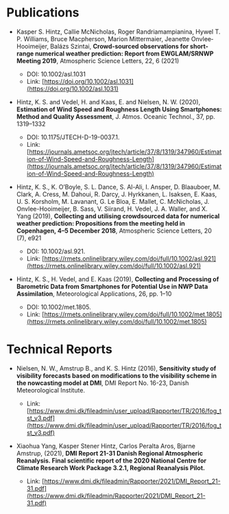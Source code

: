 # Publications

- Kasper S. Hintz, Callie McNicholas, Roger Randriamampianina, Hywel T. P. Williams, Bruce Macpherson, Marion Mittermaier, Jeanette Onvlee‐Hooimeijer, Balázs Szintai, **Crowd‐sourced observations for short‐range numerical weather prediction: Report from EWGLAM/SRNWP Meeting 2019**, Atmospheric Science Letters, 22, 6 (2021)
    * DOI: 10.1002/asl.1031
    * Link: [https://doi.org/10.1002/asl.1031](https://doi.org/10.1002/asl.1031)

- Hintz, K. S. and Vedel, H. and Kaas, E. and Nielsen, N. W. (2020), **Estimation of Wind Speed and Roughness Length Using Smartphones: Method and Quality Assessment**, J. Atmos. Oceanic Technol., 37, pp. 1319–1332
    * DOI: 10.1175/JTECH-D-19-0037.1.
    * Link: [https://journals.ametsoc.org/jtech/article/37/8/1319/347960/Estimation-of-Wind-Speed-and-Roughness-Length](https://journals.ametsoc.org/jtech/article/37/8/1319/347960/Estimation-of-Wind-Speed-and-Roughness-Length)

- Hintz, K. S., K. O’Boyle, S. L. Dance, S. Al-Ali, I. Ansper, D. Blaauboer, M. Clark, A. Cress, M. Dahoui, R. Darcy, J. Hyrkkanen, L. Isaksen, E. Kaas, U. S. Korsholm, M. Lavanant, G. Le Bloa, E. Mallet, C. McNicholas, J. Onvlee-Hooimeijer, B. Sass, V. Siirand, H. Vedel, J. A. Waller, and X. Yang (2019), **Collecting and utilising crowdsourced data for numerical weather prediction: Propositions from the meeting held in Copenhagen, 4–5 December 2018**, Atmospheric Science Letters, 20 (7), e921
    * DOI: 10.1002/asl.921.
    * Link: [https://rmets.onlinelibrary.wiley.com/doi/full/10.1002/asl.921](https://rmets.onlinelibrary.wiley.com/doi/full/10.1002/asl.921)

- Hintz, K. S., H. Vedel, and E. Kaas (2019), **Collecting and Processing of Barometric  Data from Smartphones for Potential Use in NWP Data Assimilation**, Meteorological  Applications, 26, pp. 1–10
    * DOI: 10.1002/met.1805.
    * Link: [https://rmets.onlinelibrary.wiley.com/doi/full/10.1002/met.1805](https://rmets.onlinelibrary.wiley.com/doi/full/10.1002/met.1805)

# Technical Reports

- Nielsen, N. W., Amstrup B., and K. S. Hintz (2016), **Sensitivity study of visibility forecasts based
on modifications to the visibility scheme in the nowcasting model at DMI**, DMI Report No. 16-23, Danish
Meteorological Institute.
    * Link: [https://www.dmi.dk/fileadmin/user_upload/Rapporter/TR/2016/fog_tst_v3.pdf](https://www.dmi.dk/fileadmin/user_upload/Rapporter/TR/2016/fog_tst_v3.pdf)

- Xiaohua Yang, Kasper Stener Hintz, Carlos Peralta Aros, Bjarne Amstrup, (2021), **DMI Report 21-31 Danish Regional Atmospheric Reanalysis. Final scientific report of the 2020 National Centre for Climate Research Work Package 3.2.1, Regional Reanalysis Pilot.**
    * Link: [https://www.dmi.dk/fileadmin/Rapporter/2021/DMI_Report_21-31.pdf](https://www.dmi.dk/fileadmin/Rapporter/2021/DMI_Report_21-31.pdf)

